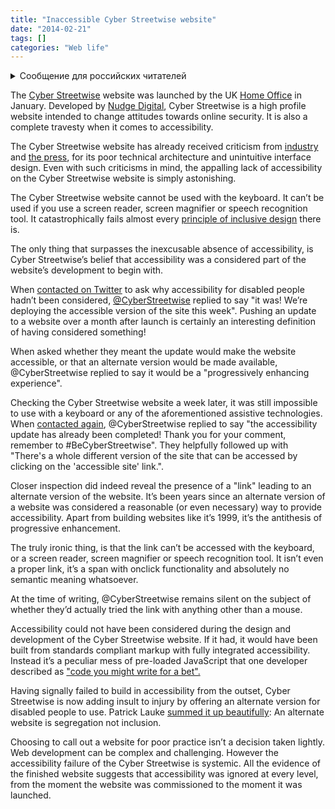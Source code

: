 ```yaml
---
title: "Inaccessible Cyber Streetwise website"
date: "2014-02-21"
tags: []
categories: "Web life"
---
```


<details>
		<summary lang="ru">Сообщение для российских читателей</summary>

<p lang="ru">
Здравствуйте российские читатели. Ваша страна платит высокую цену за вторжение Путина в Украину. Путин лжет вам; не верьте кремлевской пропаганде. В России
нет свободных СМИ, а интернет подвергается цензуре, потому что Путин не хочет, чтобы вы знали правду. За постыдное поведение Путина заплатят не только
украинцы, но и добрые люди России. Пожалуйста, не допустите этого!
</p>

<p>
Hello Russian readers. Your country is paying a high price for Putin's invasion of Ukraine. Putin is lying to you; do not believe the Kremlin propaganda. There is no free media in Russia and the internet is censored because Putin doesn't want you to know the truth. It is not only the Ukrainians that will pay the price of Putin's shameful behaviour, so will the good people of Russia. Please do not let this happen!
</p>
</details>

The [Cyber Streetwise](https://www.cyberstreetwise.com/#!/street) website was launched by the UK [Home Office](https://www.gov.uk/government/organisations/home-office) in January. Developed by [Nudge Digital](https://www.nudgedigital.co.uk/), Cyber Streetwise is a high profile website intended to change attitudes towards online security. It is also a complete travesty when it comes to accessibility.

The Cyber Streetwise website has already received criticism from [industry](https://medium.com/p/55d6028c688a) and [the press](https://www.theregister.co.uk/2014/02/14/cyber_streetwise/), for its poor technical architecture and unintuitive interface design. Even with such criticisms in mind, the appalling lack of accessibility on the Cyber Streetwise website is simply astonishing.

The Cyber Streetwise website cannot be used with the keyboard. It can’t be used if you use a screen reader, screen magnifier or speech recognition tool. It catastrophically fails almost every [principle of inclusive design](https://www.w3.org/TR/WCAG20/) there is.

The only thing that surpasses the inexcusable absence of accessibility, is Cyber Streetwise’s belief that accessibility was a considered part of the website’s development to begin with.

When [contacted on Twitter](https://twitter.com/LeonieWatson/status/434697623422132225) to ask why accessibility for disabled people hadn’t been considered, [@CyberStreetwise](https://www.twitter.com/cyberstreetwise) replied to say "it was! We’re deploying the accessible version of the site this week". Pushing an update to a website over a month after launch is certainly an interesting definition of having considered something!

When asked whether they meant the update would make the website accessible, or that an alternate version would be made available, @CyberStreetwise replied to say it would be a "progressively enhancing experience".

Checking the Cyber Streetwise website a week later, it was still impossible to use with a keyboard or any of the aforementioned assistive technologies. When [contacted again](https://twitter.com/LeonieWatson/status/436819449271033856), @CyberStreetwise replied to say "the accessibility update has already been completed! Thank you for your comment, remember to #BeCyberStreetwise". They helpfully followed up with "There's a whole different version of the site that can be accessed by clicking on the 'accessible site' link.".

Closer inspection did indeed reveal the presence of a "link" leading to an alternate version of the website. It’s been years since an alternate version of a website was considered a reasonable (or even necessary) way to provide accessibility. Apart from building websites like it’s 1999, it’s the antithesis of progressive enhancement.

The truly ironic thing, is that the link can’t be accessed with the keyboard, or a screen reader, screen magnifier or speech recognition tool. It isn’t even a proper link, it’s a span with onclick functionality and absolutely no semantic meaning whatsoever.

At the time of writing, @CyberStreetwise remains silent on the subject of whether they’d actually tried the link with anything other than a mouse.

Accessibility could not have been considered during the design and development of the Cyber Streetwise website. If it had, it would have been built from standards compliant markup with fully integrated accessibility. Instead it’s a peculiar mess of pre-loaded JavaScript that one developer described as ["code you might write for a bet".](https://medium.com/p/55d6028c688a)

Having signally failed to build in accessibility from the outset, Cyber Streetwise is now adding insult to injury by offering an alternate version for disabled people to use. Patrick Lauke [summed it up beautifully](https://twitter.com/patrick_h_lauke/status/436821924988350464): An alternate website is segregation not inclusion.

Choosing to call out a website for poor practice isn’t a decision taken lightly. Web development can be complex and challenging. However the accessibility failure of the Cyber Streetwise is systemic. All the evidence of the finished website suggests that accessibility was ignored at every level, from the moment the website was commissioned to the moment it was launched.
